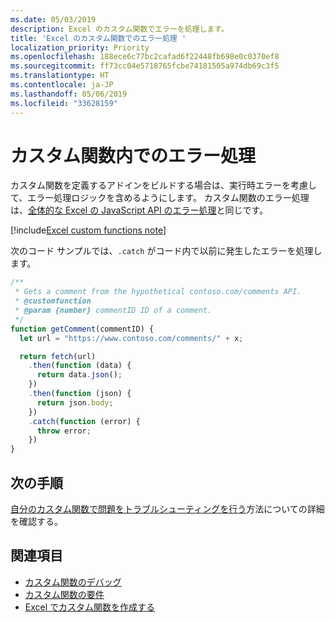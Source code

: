 ```yaml
---
ms.date: 05/03/2019
description: Excel のカスタム関数でエラーを処理します。
title: 'Excel のカスタム関数でのエラー処理 '
localization_priority: Priority
ms.openlocfilehash: 188ece6c77bc2cafad6f22448fb698e0c0370ef8
ms.sourcegitcommit: ff73cc04e5718765fcbe74181505a974db69c3f5
ms.translationtype: HT
ms.contentlocale: ja-JP
ms.lasthandoff: 05/06/2019
ms.locfileid: "33628159"
---
```

# <a name="error-handling-within-custom-functions"></a>カスタム関数内でのエラー処理

カスタム関数を定義するアドインをビルドする場合は、実行時エラーを考慮して、エラー処理ロジックを含めるようにします。 カスタム関数のエラー処理は、[全体的な Excel の JavaScript API のエラー処理](excel-add-ins-error-handling.md)と同じです。

[!include[Excel custom functions note](../includes/excel-custom-functions-note.md)]

次のコード サンプルでは、`.catch` がコード内で以前に発生したエラーを処理します。

```js
/**
 * Gets a comment from the hypothetical contoso.com/comments API.
 * @customfunction
 * @param {number} commentID ID of a comment.
 */
function getComment(commentID) {
  let url = "https://www.contoso.com/comments/" + x;

  return fetch(url)
    .then(function (data) {
      return data.json();
    })
    .then(function (json) {
      return json.body;
    })
    .catch(function (error) {
      throw error;
    })
}
```

## <a name="next-steps"></a>次の手順
[自分のカスタム関数で問題をトラブルシューティングを行う](custom-functions-troubleshooting.md)方法についての詳細を確認する。

## <a name="see-also"></a>関連項目

* [カスタム関数のデバッグ](custom-functions-debugging.md)
* [カスタム関数の要件](custom-functions-requirements.md)
* [Excel でカスタム関数を作成する](custom-functions-overview.md)
